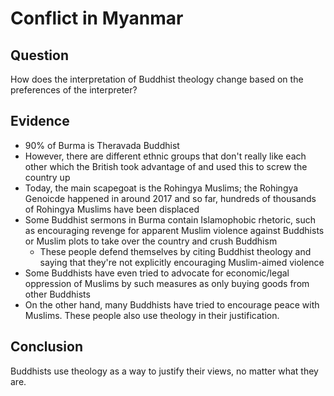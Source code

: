 # Conflict in Myanmar

## Question

How does the interpretation of Buddhist theology change based on the preferences of the interpreter?

## Evidence

* 90% of Burma is Theravada Buddhist
* However, there are different ethnic groups that don't really like each other which the British took advantage of and used this to screw the country up
* Today, the main scapegoat is the Rohingya Muslims; the Rohingya Genoicde happened in around 2017 and so far, hundreds of thousands of Rohingya Muslims have been displaced
* Some Buddhist sermons in Burma contain Islamophobic rhetoric, such as encouraging revenge for apparent Muslim violence against Buddhists or Muslim plots to take over the country and crush Buddhism
  * These people defend themselves by citing Buddhist theology and saying that they're not explicitly encouraging Muslim-aimed violence
* Some Buddhists have even tried to advocate for economic/legal oppression of Muslims by such measures as only buying goods from other Buddhists
* On the other hand, many Buddhists have tried to encourage peace with Muslims. These people also use theology in their justification. 

## Conclusion

Buddhists use theology as a way to justify their views, no matter what they are. 